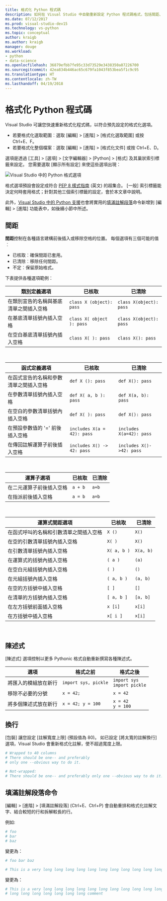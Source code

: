 ```yaml
---
title: 格式化 Python 程式碼
description: 如何在 Visual Studio 中自動重新設定 Python 程式碼格式，包括間距、陳述式、換行和註解。
ms.date: 07/12/2017
ms.prod: visual-studio-dev15
ms.technology: vs-python
ms.topic: conceptual
author: kraigb
ms.author: kraigb
manager: douge
ms.workload:
- python
- data-science
ms.openlocfilehash: 36879efbb7fe95c33d73529e3438350a87226700
ms.sourcegitcommit: 42ea834b446ac65c679fa1043f853bea5f1c9c95
ms.translationtype: HT
ms.contentlocale: zh-TW
ms.lasthandoff: 04/19/2018
---
```

# <a name="formatting-python-code"></a>格式化 Python 程式碼

Visual Studio 可讓您快速重新格式化程式碼，以符合預先設定的格式化選項。

- 若要格式化選取範圍︰選取 [編輯] > [進階] > [格式化選取範圍] 或按 Ctrl+E、F。
- 若要格式化整個檔案︰選取 [編輯] > [進階] > [格式化文件] 或按 Ctrl+E、D。

選項是透過 [工具] > [選項] > [文字編輯器] > [Python] > [格式] 及其巢狀索引標籤來設定。 您需要選取 [顯示所有設定] 來使這些選項出現：

![Visual Studio 中的 Python 格式選項](media/options-editor-formatting.png)

格式選項預設會設定成符合 [PEP 8 樣式指南](http://www.python.org/dev/peps/pep-0008/) \(英文\) 的超集合。 [一般] 索引標籤能決定何時套用格式；針對其他三個索引標籤的設定，會於本文章中說明。

此外，[Visual Studio 中的 Python 支援](installing-python-support-in-visual-studio.md)也會將實用的[填滿註解段落](#fill-comment-paragraph-command)命令新增到 [編輯] > [進階] 功能表中，如後續小節中所述。

## <a name="spacing"></a>間距

**間距**控制在各種語言建構前後插入或移除空格的位置。 每個選項有三個可能的值︰

- 已核取︰確保間距已套用。
- 已清除︰移除任何間距。
- 不定︰保留原始格式。

下表提供各種選項範例：

| 類別定義選項 | 已核取 | 已清除 |
| --- | --- | --- | 
| 在類別宣告的名稱與基底清單之間插入空格 | `class X (object): pass` | `class X(object): pass` | 
| 在基底清單括號內插入空格 | `class X( object ): pass` | `class X(object): pass` |
| 在空白基底清單括號內插入空格 | `class X( ): pass` | `class X(): pass` |

<br/>

| 函式定義選項 | 已核取 | 已清除 |
| --- | --- | --- |
| 在函式宣告的名稱和參數清單之間插入空格 | `def X (): pass` | `def X(): pass` | 
| 在參數清單括號內插入空格 | `def X( a, b ): pass` | `def X(a, b): pass` |
| 在空白的參數清單括號內插入空格 | `def X( ): pass` | `def X(): pass` |
| 在預設參數值的 '=' 前後插入空格 | `includes X(a = 42): pass` | `includes X(a=42): pass` |
| 在傳回註解運算子前後插入空格 | `includes X() -> 42: pass` | `includes X()->42: pass` |

<br/>

| 運算子選項 | 已核取 | 已清除 |
| --- | --- | --- |
| 在二元運算子前後插入空格 | `a + b` | `a+b` |
| 在指派前後插入空格 | `a = b` | `a=b` |

<br/>

| 運算式間距選項 | 已核取 | 已清除 |
| --- | --- | --- |
| 在函式呼叫的名稱和引數清單之間插入空格 | `X ()` | `X()` |
| 在空的引數清單括號內插入空格 | `X( )` | `X()` |
| 在引數清單括號內插入空格 | `X( a, b )` | `X(a, b)` |
| 在運算式的括號內插入空格 | `( a )` | `(a)` |
| 在空白元組括號內插入空格 | `( )` | `()` |
| 在元組括號內插入空格 | `( a, b )` | `(a, b)` |
| 在空的方括號中插入空格 | `[ ]` | `[]` |
| 在清單的方括號內插入空格 | `[ a, b ]` | `[a, b]` |
| 在左方括號前面插入空格 | `x [i]` | `x[i]` |
| 在方括號中插入空格 | `x[ i ]` | `x[i]` |

<br/>

## <a name="statements"></a>陳述式

[陳述式] 選項控制以更多 Pythonic 格式自動重新撰寫各種陳述式。

| 選項 | 格式之前 | 格式之後 |
| --- | --- | --- |
| 將匯入的模組放在新行 | `import sys, pickle` | `import sys`<br/>`import pickle` |
| 移除不必要的分號 | `x = 42;` | `x = 42` |
| 將多個陳述式放在新行 | `x = 42; y = 100` | `x = 42`<br/>`y = 100` |

## <a name="wrapping"></a>換行

[包裝] 讓您設定 [註解寬度上限] (預設值為 80)。 如已設定 [將太寬的註解換行] 選項，Visual Studio 會重新格式化註解，使不超過寬度上限。

```python
# Wrapped to 40 columns
# There should be one-- and preferably
# only one --obvious way to do it.
```

```python
# Not-wrapped:
# There should be one-- and preferably only one --obvious way to do it.
```

## <a name="fill-comment-paragraph-command"></a>填滿註解段落命令

[編輯] > [進階] > [填滿註解段落] (Ctrl+E、Ctrl+P) 會自動重排和格式化註解文字、結合較短的行和拆解較長的行。

例如: 

```python
# foo
# bar
# baz
```

變更為：

```python
# foo bar baz
```

```python
# This is a very long long long long long long long long long long long long long long long long long long long comment
```

變更為：

```python
# This is a very long long long long long long long long long long long long
# long long long long long long long comment
```
